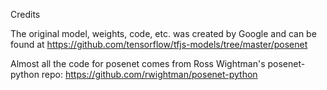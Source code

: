 Credits

The original model, weights, code, etc. was created by Google and can be found at https://github.com/tensorflow/tfjs-models/tree/master/posenet

Almost all the code for posenet comes from Ross Wightman's posenet-python repo: https://github.com/rwightman/posenet-python
